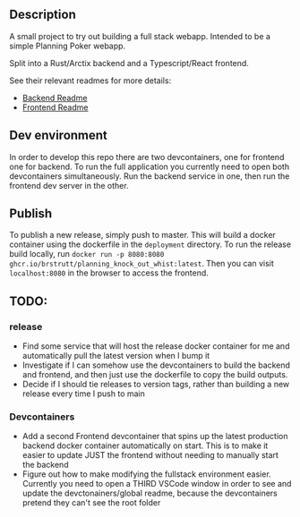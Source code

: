 ## Description

A small project to try out building a full stack webapp.
Intended to be a simple Planning Poker webapp.

Split into a Rust/Arctix backend and a Typescript/React frontend.

See their relevant readmes for more details:
- [Backend Readme](./backend/README.md)
- [Frontend Readme](./frontend/README.md)

## Dev environment

In order to develop this repo there are two devcontainers, one for frontend one for backend.
To run the full application you currently need to open both devcontainers simultaneously.
Run the backend service in one, then run the frontend dev server in the other.

## Publish

To publish a new release, simply push to master.
This will build a docker container using the dockerfile in the `deployment` directory.
To run the release build locally, run `docker run -p 8080:8080 ghcr.io/brstrutt/planning_knock_out_whist:latest`. Then you can visit `localhost:8080` in the browser to access the frontend.

## TODO:

### release
- Find some service that will host the release docker container for me and automatically pull the latest version when I bump it
- Investigate if I can somehow use the devcontainers to build the backend and frontend, and then just use the dockerfile to copy the build outputs.
- Decide if I should tie releases to version tags, rather than building a new release every time I push to main

### Devcontainers
- Add a second Frontend devcontainer that spins up the latest production backend docker container automatically on start. This is to make it easier to update JUST the frontend without needing to manually start the backend
- Figure out how to make modifying the fullstack environment easier. Currently you need to open a THIRD VSCode window in order to see and update the devctonainers/global readme, because the devcontainers pretend they can't see the root folder


